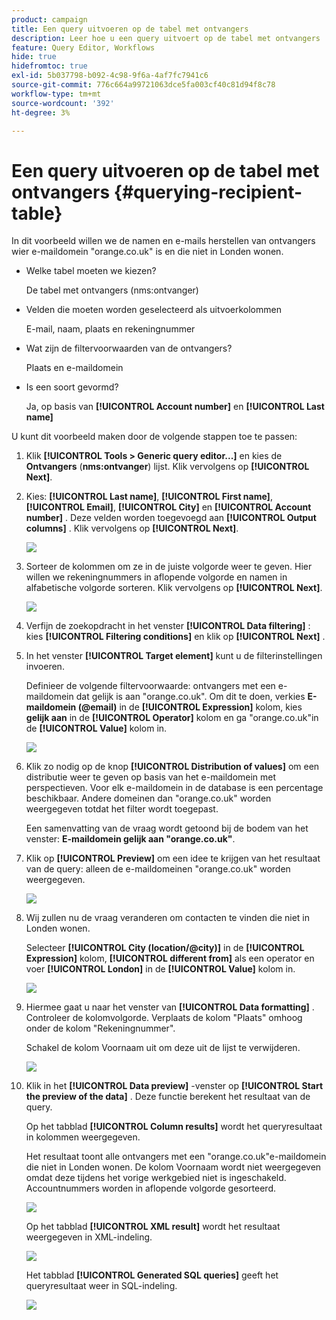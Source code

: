 ```yaml
---
product: campaign
title: Een query uitvoeren op de tabel met ontvangers
description: Leer hoe u een query uitvoert op de tabel met ontvangers
feature: Query Editor, Workflows
hide: true
hidefromtoc: true
exl-id: 5b037798-b092-4c98-9f6a-4af7fc7941c6
source-git-commit: 776c664a99721063dce5fa003cf40c81d94f8c78
workflow-type: tm+mt
source-wordcount: '392'
ht-degree: 3%

---
```


# Een query uitvoeren op de tabel met ontvangers {#querying-recipient-table}



In dit voorbeeld willen we de namen en e-mails herstellen van ontvangers wier e-maildomein &quot;orange.co.uk&quot; is en die niet in Londen wonen.

* Welke tabel moeten we kiezen?

  De tabel met ontvangers (nms:ontvanger)

* Velden die moeten worden geselecteerd als uitvoerkolommen

  E-mail, naam, plaats en rekeningnummer

* Wat zijn de filtervoorwaarden van de ontvangers?

  Plaats en e-maildomein

* Is een soort gevormd?

  Ja, op basis van **[!UICONTROL Account number]** en **[!UICONTROL Last name]**

U kunt dit voorbeeld maken door de volgende stappen toe te passen:

1. Klik **[!UICONTROL Tools > Generic query editor...]** en kies de **Ontvangers** (**nms:ontvanger**) lijst. Klik vervolgens op **[!UICONTROL Next]**.
1. Kies: **[!UICONTROL Last name]**, **[!UICONTROL First name]**, **[!UICONTROL Email]**, **[!UICONTROL City]** en **[!UICONTROL Account number]** . Deze velden worden toegevoegd aan **[!UICONTROL Output columns]** . Klik vervolgens op **[!UICONTROL Next]**.

   ![](assets/query_editor_03.png)

1. Sorteer de kolommen om ze in de juiste volgorde weer te geven. Hier willen we rekeningnummers in aflopende volgorde en namen in alfabetische volgorde sorteren. Klik vervolgens op **[!UICONTROL Next]**.

   ![](assets/query_editor_04.png)

1. Verfijn de zoekopdracht in het venster **[!UICONTROL Data filtering]** : kies **[!UICONTROL Filtering conditions]** en klik op **[!UICONTROL Next]** .
1. In het venster **[!UICONTROL Target element]** kunt u de filterinstellingen invoeren.

   Definieer de volgende filtervoorwaarde: ontvangers met een e-maildomein dat gelijk is aan &quot;orange.co.uk&quot;. Om dit te doen, verkies **E-maildomein (@email)** in de **[!UICONTROL Expression]** kolom, kies **gelijk aan** in de **[!UICONTROL Operator]** kolom en ga &quot;orange.co.uk&quot;in de **[!UICONTROL Value]** kolom in.

   ![](assets/query_editor_05.png)

1. Klik zo nodig op de knop **[!UICONTROL Distribution of values]** om een distributie weer te geven op basis van het e-maildomein met perspectieven. Voor elk e-maildomein in de database is een percentage beschikbaar. Andere domeinen dan &quot;orange.co.uk&quot; worden weergegeven totdat het filter wordt toegepast.

   Een samenvatting van de vraag wordt getoond bij de bodem van het venster: **E-maildomein gelijk aan &quot;orange.co.uk&quot;**.

1. Klik op **[!UICONTROL Preview]** om een idee te krijgen van het resultaat van de query: alleen de e-maildomeinen &quot;orange.co.uk&quot; worden weergegeven.

   ![](assets/query_editor_nveau_17.png)

1. Wij zullen nu de vraag veranderen om contacten te vinden die niet in Londen wonen.

   Selecteer **[!UICONTROL City (location/@city)]** in de **[!UICONTROL Expression]** kolom, **[!UICONTROL different from]** als een operator en voer **[!UICONTROL London]** in de **[!UICONTROL Value]** kolom in.

   ![](assets/query_editor_08.png)

1. Hiermee gaat u naar het venster van **[!UICONTROL Data formatting]** . Controleer de kolomvolgorde. Verplaats de kolom &quot;Plaats&quot; omhoog onder de kolom &quot;Rekeningnummer&quot;.

   Schakel de kolom Voornaam uit om deze uit de lijst te verwijderen.

   ![](assets/query_editor_nveau_15.png)

1. Klik in het **[!UICONTROL Data preview]** -venster op **[!UICONTROL Start the preview of the data]** . Deze functie berekent het resultaat van de query.

   Op het tabblad **[!UICONTROL Column results]** wordt het queryresultaat in kolommen weergegeven.

   Het resultaat toont alle ontvangers met een &quot;orange.co.uk&quot;e-maildomein die niet in Londen wonen. De kolom Voornaam wordt niet weergegeven omdat deze tijdens het vorige werkgebied niet is ingeschakeld. Accountnummers worden in aflopende volgorde gesorteerd.

   ![](assets/query_editor_nveau_12.png)

   Op het tabblad **[!UICONTROL XML result]** wordt het resultaat weergegeven in XML-indeling.

   ![](assets/query_editor_nveau_13.png)

   Het tabblad **[!UICONTROL Generated SQL queries]** geeft het queryresultaat weer in SQL-indeling.

   ![](assets/query_editor_nveau_14.png)
